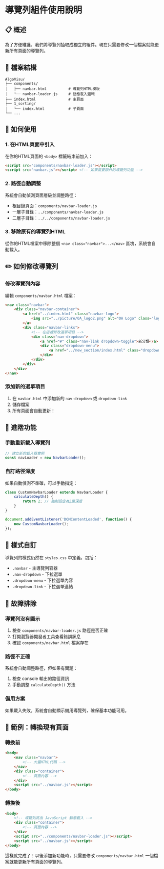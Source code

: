 # 導覽列組件使用說明

## 📋 概述

為了方便維護，我們將導覽列抽取成獨立的組件。現在只需要修改一個檔案就能更新所有頁面的導覽列。

## 📁 檔案結構

```
AlgoVisu/
├── components/
│   ├── navbar.html          # 導覽列HTML模板
│   └── navbar-loader.js     # 動態載入邏輯
├── index.html               # 主頁面
├── 1_sorting/
│   └── index.html           # 子頁面
└── ...
```

## 🚀 如何使用

### 1. 在HTML頁面中引入

在你的HTML頁面的 `<body>` 標籤結束前加入：

```html
<script src="components/navbar-loader.js"></script>
<script src="navbar.js"></script> <!-- 如果需要額外的導覽列功能 -->
```

### 2. 路徑自動調整

系統會自動偵測頁面層級並調整路徑：
- 根目錄頁面：`components/navbar-loader.js`
- 一層子目錄：`../components/navbar-loader.js`
- 二層子目錄：`../../components/navbar-loader.js`

### 3. 移除原有的導覽列HTML

從你的HTML檔案中移除整個 `<nav class="navbar">...</nav>` 區塊，系統會自動載入。

## ✏️ 如何修改導覽列

### 修改導覽列內容

編輯 `components/navbar.html` 檔案：

```html
<nav class="navbar">
    <div class="navbar-container">
        <a href="../index.html" class="navbar-logo">
            <img src="../picture/OA_logo2.png" alt="OA Logo" class="logo-img">
        </a>
        <div class="navbar-links">
            <!-- 在這裡修改選單項目 -->
            <div class="nav-dropdown">
                <a href="#" class="nav-link dropdown-toggle">新分類</a>
                <div class="dropdown-menu">
                    <a href="../new_section/index.html" class="dropdown-link">新項目</a>
                </div>
            </div>
        </div>
    </div>
</nav>
```

### 添加新的選單項目

1. 在 `navbar.html` 中添加新的 `nav-dropdown` 或 `dropdown-link`
2. 儲存檔案
3. 所有頁面會自動更新！

## 🔧 進階功能

### 手動重新載入導覽列

```javascript
// 建立新的載入器實例
const navLoader = new NavbarLoader();
```

### 自訂路徑深度

如果自動偵測不準確，可以手動指定：

```javascript
class CustomNavbarLoader extends NavbarLoader {
    calculateDepth() {
        return 2; // 強制設定為2層深度
    }
}

document.addEventListener('DOMContentLoaded', function() {
    new CustomNavbarLoader();
});
```

## 🎨 樣式自訂

導覽列的樣式仍然在 `styles.css` 中定義，包括：
- `.navbar` - 主導覽列容器
- `.nav-dropdown` - 下拉選單
- `.dropdown-menu` - 下拉選單內容
- `.dropdown-link` - 下拉選單連結

## 🐛 故障排除

### 導覽列沒有顯示
1. 檢查 `components/navbar-loader.js` 路徑是否正確
2. 打開瀏覽器開發者工具查看錯誤訊息
3. 確認 `components/navbar.html` 檔案存在

### 路徑不正確
系統會自動調整路徑，但如果有問題：
1. 檢查 console 輸出的路徑資訊
2. 手動調整 `calculateDepth()` 方法

### 備用方案
如果載入失敗，系統會自動顯示備用導覽列，確保基本功能可用。

## 📝 範例：轉換現有頁面

### 轉換前
```html
<body>
    <nav class="navbar">
        <!-- 大量HTML代碼 -->
    </nav>
    <div class="container">
        <!-- 頁面內容 -->
    </div>
    <script src="../navbar.js"></script>
</body>
```

### 轉換後
```html
<body>
    <!-- 導覽列將由 JavaScript 動態載入 -->
    <div class="container">
        <!-- 頁面內容 -->
    </div>
    <script src="../components/navbar-loader.js"></script>
    <script src="../navbar.js"></script>
</body>
```

這樣就完成了！以後添加新功能時，只需要修改 `components/navbar.html` 一個檔案就能更新所有頁面的導覽列。